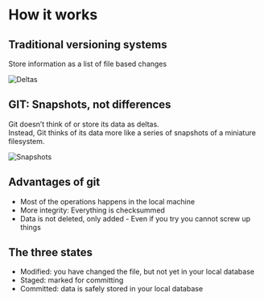 # How it works

## Traditional versioning systems

Store information as a list of file based changes

![Deltas](https://raw.githubusercontent.com/akhilputhiry/lti-sessions/master/git/images/deltas.png)

## GIT: Snapshots, not differences

Git doesn’t think of or store its data as deltas.  
Instead, Git thinks of its data more like a series of snapshots of a miniature filesystem.

![Snapshots](https://raw.githubusercontent.com/akhilputhiry/lti-sessions/master/git/images/snapshots.png)

## Advantages of git

* Most of the operations happens in the local machine
* More integrity: Everything is checksummed
* Data is not deleted, only added - Even if you try you cannot screw up things

## The three states

* Modified: you have changed the file, but not yet in your local database
* Staged: marked for committing
* Committed: data is safely stored in your local database
